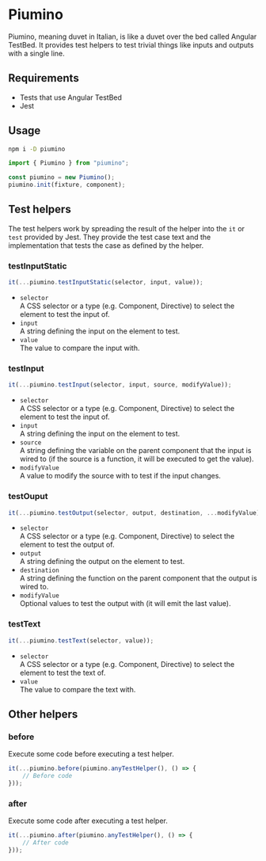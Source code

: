 # Piumino
Piumino, meaning duvet in Italian, is like a duvet over the bed called Angular TestBed. It provides test helpers to test trivial things like inputs and outputs with a single line.

## Requirements
- Tests that use Angular TestBed
- Jest

## Usage
```bash
npm i -D piumino
```

```javascript
import { Piumino } from "piumino";

const piumino = new Piumino();
piumino.init(fixture, component);
```

## Test helpers
The test helpers work by spreading the result of the helper into the `it` or `test` provided by Jest. They provide the test case text and the implementation that tests the case as defined by the helper.

### testInputStatic
```javascript
it(...piumino.testInputStatic(selector, input, value));
```
- `selector` \
  A CSS selector or a type (e.g. Component, Directive) to select the element to test the input of.
- `input` \
  A string defining the input on the element to test.
- `value` \
  The value to compare the input with.

### testInput
```javascript
it(...piumino.testInput(selector, input, source, modifyValue));
```
- `selector` \
  A CSS selector or a type (e.g. Component, Directive) to select the element to test the input of.
- `input` \
  A string defining the input on the element to test.
- `source` \
  A string defining the variable on the parent component that the input is wired to (if the source is a function, it will be executed to get the value). 
- `modifyValue` \
  A value to modify the source with to test if the input changes.

### testOuput
```javascript
it(...piumino.testOutput(selector, output, destination, ...modifyValue));
```
- `selector` \
  A CSS selector or a type (e.g. Component, Directive) to select the element to test the output of.
- `output` \
  A string defining the output on the element to test.
- `destination` \
  A string defining the function on the parent component that the output is wired to.
- `modifyValue` \
  Optional values to test the output with (it will emit the last value).

### testText
```javascript
it(...piumino.testText(selector, value));
```
- `selector` \
  A CSS selector or a type (e.g. Component, Directive) to select the element to test the text of.
- `value` \
  The value to compare the text with.

## Other helpers
### before
Execute some code before executing a test helper.
```javascript
it(...piumino.before(piumino.anyTestHelper(), () => {
    // Before code
}));
```

### after
Execute some code after executing a test helper.
```javascript
it(...piumino.after(piumino.anyTestHelper(), () => {
    // After code
}));
```